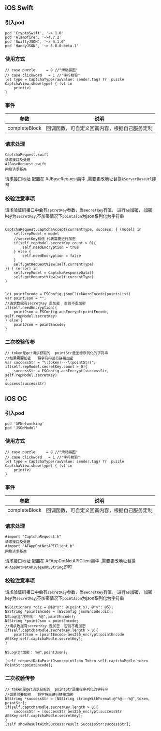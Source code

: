## iOS Swift
### 引入pod  
```
pod 'CryptoSwift', '~> 1.0'
pod 'Alamofire', '~>4.7.2'
pod 'SwiftyJSON', '~> 4.1.0'
pod 'HandyJSON', '~> 5.0.0-beta.1'
```


### 使用方式
```
// case puzzle     = 0 //"滑动拼图"
// case clickword   = 1 //"字符校验"
let type = CaptchaType(rawValue: sender.tag) ?? .puzzle
CaptchaView.show(type) { (v) in
    print(v)
}
```

### 事件

| 参数  | 说明  |
| ------------ | ------------ |
| completeBlock | 回调函数，可自定义回调内容，根据自己服务定制 |

### 请求处理
```
CaptchaRequest.swift
请求接口及处理
AJBaseRequest.swift
网络请求基类
```
请求接口地址 配置在 AJBaseRequest类中 ,需要更改地址替换`kServerBaseUrl`即可

### 校验注意事项
请求验证码接口中会有`secretKey`参数，当`secretKey`有值， 进行`as`加密， 加密key为`secretKey`,不加密情况下`pointJson`为json系列化为字符串
```

CaptchaRequest.captchaAccept(currentType, success: { (model) in
    self.repModel = model
    //secretKey有值 代表需要进行加密
    if(self.repModel.secretKey.count > 0){
        self.needEncryption = true
    } else {
        self.needEncryption = false
    }
    self.getRequestView(self.currentType)
}) { (error) in
    self.repModel = CaptchaResponseData()
    self.getRequestView(self.currentType)
}


let pointEncode = ESConfig.jsonClickWordEncode(pointsList)
var pointJson = "";
//请求数据有secretKey 走加密  否则不走加密
if(self.needEncryption){
    pointJson = ESConfig.aesEncrypt(pointEncode, self.repModel.secretKey)
} else {
    pointJson = pointEncode;
}

```

### 二次校验传参
```
// token是get请求获取的  pointStr是坐标序列化的字符串  
//如果需要加密   将字符串进行拼接加密
var successStr = "\(token)---\(pointStr)";
if(self.repModel.secretKey.count > 0){
    successStr = ESConfig.aesEncrypt(successStr, self.repModel.secretKey)
}
success(successStr)
```

## iOS OC
### 引入pod  
```
pod 'AFNetworking' 
pod 'JSONModel'
```


### 使用方式
```
// case puzzle     = 0 //"滑动拼图"
// case clickword   = 1 //"字符校验"
let type = CaptchaType(rawValue: sender.tag) ?? .puzzle
CaptchaView.show(type) { (v) in
    print(v)
}
```

### 事件

| 参数  | 说明  |
| ------------ | ------------ |
| completeBlock | 回调函数，可自定义回调内容，根据自己服务定制 |

### 请求处理
```
#import "CaptchaRequest.h"
请求接口及处理
#import "AFAppDotNetAPIClient.h"
网络请求基类
```
请求接口地址 配置在 AFAppDotNetAPIClient类中 ,需要更改地址替换`AFAppDotNetAPIBaseURLString`即可

### 校验注意事项
请求验证码接口中会有`secretKey`参数，当`secretKey`有值， 进行`as`加密， 加密key为`secretKey`,不加密情况下`pointJson`为json系列化为字符串
```
NSDictionary *dic = @{@"x": @(point.x), @"y": @5};
NSString *pointEncode = [ESConfig jsonEncode:dic];
NSLog(@"序列化： %@",pointEncode);
NSString *pointJson = pointEncode;
//请求数据有secretKey 走加密  否则不走加密
if(self.captchaModle.secretKey.length > 0){
    pointJson = [pointEncode aes256_encrypt:pointEncode AESKey:self.captchaModle.secretKey];
}

NSLog(@"加密： %@",pointJson);

[self requestDataPointJson:pointJson Token:self.captchaModle.token PointStr:pointEncode];

```

### 二次校验传参
```
// token是get请求获取的  pointStr是坐标序列化的字符串  
//如果需要加密   将字符串进行拼接加密
NSString *successStr = [NSString stringWithFormat:@"%@---%@",token, pointStr];
if(self.captchaModle.secretKey.length > 0){
    successStr = [successStr aes256_encrypt:successStr AESKey:self.captchaModle.secretKey];
}
[self showResultWithSuccess:result SuccessStr:successStr];
```

